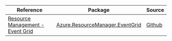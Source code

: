 | Reference | Package | Source |
|---|---|---|
|[Resource Management - Event Grid](resourcemanager.eventgrid-readme.md)|[Azure.ResourceManager.EventGrid](https://www.nuget.org/packages/Azure.ResourceManager.EventGrid)|[Github](https://github.com/Azure/azure-sdk-for-net/blob/main/sdk/eventgrid/Azure.ResourceManager.EventGrid)|
